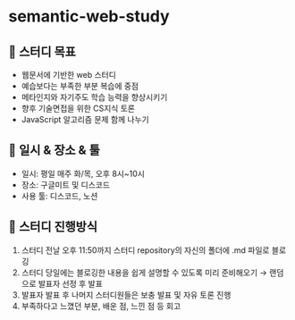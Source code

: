 # semantic-web-study
## 🎯 스터디 목표
- 웹문서에 기반한 web 스터디
- 예습보다는 부족한 부분 복습에 중점
- 메타인지와 자기주도 학습 능력을 향상시키기
- 향후 기술면접을 위한 CS지식 토론
- JavaScript 알고리즘 문제 함께 나누기

## 📆 일시 & 장소 & 툴
- 일시: 평일 매주 화/목, 오후 8시~10시
- 장소: 구글미트 및 디스코드
- 사용 툴: 디스코드, 노션

## 📝 스터디 진행방식
1. 스터디 전날 오후 11:50까지 스터디 repository의 자신의 폴더에 .md 파일로 블로깅
2. 스터디 당일에는 블로깅한 내용을 쉽게 설명할 수 있도록 미리 준비해오기 → 랜덤으로 발표자 선정 후 발표
3. 발표자 발표 후 나머지 스터디원들은 보충 발표 및 자유 토론 진행
4. 부족하다고 느꼈던 부분, 배운 점, 느낀 점 등 회고
